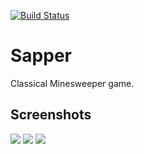 [![Build Status](https://travis-ci.org/ilyayunkin/Sapper.svg)](https://travis-ci.org/ilyayunkin/Sapper)
# Sapper
Classical Minesweeper game.

## Screenshots

![](https://github.com/ilyayunkin/Sapper/blob/master/Screenshots/Screenshot-Sapper.png)
![](https://github.com/ilyayunkin/Sapper/blob/master/Screenshots/Screenshot-Sapper-1.png)
![](https://github.com/ilyayunkin/Sapper/blob/master/Screenshots/Screenshot-Sapper-2.png)
